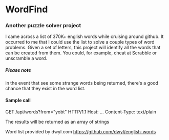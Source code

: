 # WordFind

### Another puzzle solver project

I came across a list of 370K+ english words while cruising around github.
It occurred to me that I could use the list to solve a couple types of word
problems. Given a set of letters, this project will identify all the words
that can be created from them. You could, for example, cheat at Scrabble
or unscramble a word. 

##### Please note
in the event that see some strange words being returned, there's a good chance
that they exist in the word list.

#### Sample call
GET /api/words?from="yobt" HTTP/1.1
Host: ...
Content-Type: text/plain

The results will be returned as an array of strings

Word list provided by dwyl.com https://github.com/dwyl/english-words
